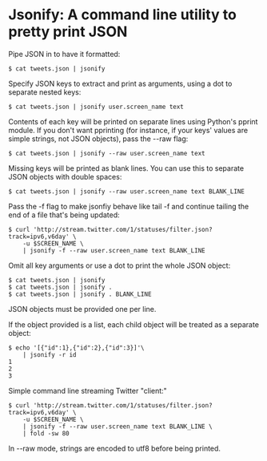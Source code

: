 # Jsonify: A command line utility to pretty print JSON

Pipe JSON in to have it formatted: 

    $ cat tweets.json | jsonify 

Specify JSON keys to extract and print as arguments, using a dot to separate nested keys:

	$ cat tweets.json | jsonify user.screen_name text

Contents of each key will be printed on separate lines using Python's pprint module. If you don't want pprinting (for instance, if your keys' values are simple strings, not JSON objects), pass the --raw flag:

	$ cat tweets.json | jsonify --raw user.screen_name text

Missing keys will be printed as blank lines. You can use this to separate JSON objects with double spaces:

	$ cat tweets.json | jsonify --raw user.screen_name text BLANK_LINE

Pass the -f flag to make jsonfiy behave like tail -f and continue tailing the end of a file that's being updated:

    $ curl 'http://stream.twitter.com/1/statuses/filter.json?track=ipv6,v6day' \
		-u $SCREEN_NAME \
		| jsonify -f --raw user.screen_name text BLANK_LINE 

Omit all key arguments or use a dot to print the whole JSON object:

    $ cat tweets.json | jsonify
    $ cat tweets.json | jsonify .
    $ cat tweets.json | jsonify . BLANK_LINE

JSON objects must be provided one per line.

If the object provided is a list, each child object will be treated as a separate object:

    $ echo '[{"id":1},{"id":2},{"id":3}]'\
    	| jsonify -r id
    1
    2
    3

Simple command line streaming Twitter "client:"

    $ curl 'http://stream.twitter.com/1/statuses/filter.json?track=ipv6,v6day' \
    	-u $SCREEN_NAME \
    	| jsonify -f --raw user.screen_name text BLANK_LINE \
    	| fold -sw 80

In --raw mode, strings are encoded to utf8 before being printed.

